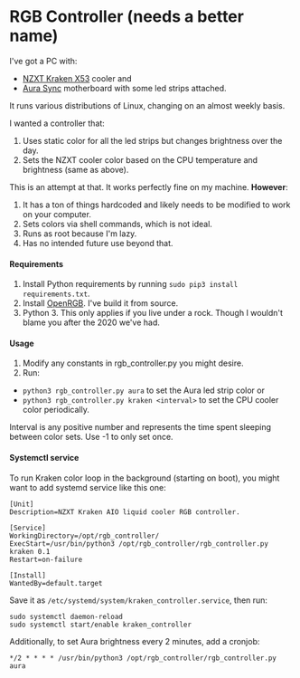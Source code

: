 # RGB Controller (needs a better name)

I've got a PC with:
- [NZXT Kraken X53](https://www.nzxt.com/products/kraken-x53) cooler and
- [Aura Sync](https://www.asus.com/campaign/aura/us/download.php) motherboard with some led strips attached.

It runs various distributions of Linux, changing on an almost weekly basis.

I wanted a controller that:
1. Uses static color for all the led strips but changes brightness over the day.
2. Sets the NZXT cooler color based on the CPU temperature and brightness (same as above).

This is an attempt at that. It works perfectly fine on my machine. **However**:
1. It has a ton of things hardcoded and likely needs to be modified to work on your computer.
2. Sets colors via shell commands, which is not ideal.
3. Runs as root because I'm lazy.
4. Has no intended future use beyond that.

#### Requirements
1. Install Python requirements by running `sudo pip3 install requirements.txt`.
2. Install [OpenRGB](https://gitlab.com/CalcProgrammer1/OpenRGB). I've build it from source.
3. Python 3. This only applies if you live under a rock. Though I wouldn't blame you after the 2020 we've had.


#### Usage
1. Modify any constants in rgb_controller.py you might desire.
2. Run:
- `python3 rgb_controller.py aura` to set the Aura led strip color or
- `python3 rgb_controller.py kraken <interval>` to set the CPU cooler color periodically.

Interval is any positive number and represents the time spent sleeping between color sets. Use -1 to only set once.


#### Systemctl service
To run Kraken color loop in the background (starting on boot), you might want to add systemd service like this one:
```
[Unit]
Description=NZXT Kraken AIO liquid cooler RGB controller.

[Service]
WorkingDirectory=/opt/rgb_controller/
ExecStart=/usr/bin/python3 /opt/rgb_controller/rgb_controller.py kraken 0.1
Restart=on-failure

[Install]
WantedBy=default.target
```
Save it as `/etc/systemd/system/kraken_controller.service`, then run:
```
sudo systemctl daemon-reload
sudo systemctl start/enable kraken_controller
```

Additionally, to set Aura brightness every 2 minutes, add a cronjob:
```
*/2 * * * * /usr/bin/python3 /opt/rgb_controller/rgb_controller.py aura
```  